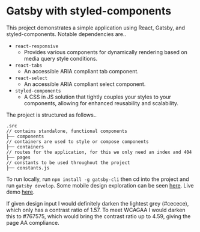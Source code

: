 # Gatsby with styled-components

This project demonstrates a simple application using React, Gatsby, and styled-components. Notable dependencies are..

- `react-responsive`
  - Provides various components for dynamically rendering based on media query style conditions.
- `react-tabs`
  - An accessible ARIA compliant tab component.
- `react-select`
  - An accessible ARIA compliant select component.
- `styled-components`
  - A CSS in JS solution that tightly couples your styles to your components, allowing for enhanced reusability and scalability.

The project is structured as follows..

    .src
    // contains standalone, functional components
    ├── components
    // containers are used to style or compose components
    ├── containers
    // routes for the application, for this we only need an index and 404
    ├── pages
    // constants to be used throughout the project
    ├── constants.js

To run locally, run `npm install -g gatsby-cli` then cd into the project and run `gatsby develop`.
Some mobile design exploration can be seen [here](https://www.figma.com/file/UkgRIj9eGAJdrS2qfy05RhI8/Untitled?node-id=0%3A1). Live demo [here](https://gatsby-styled-components-demo.netlify.com/).

If given design input I would definitely darken the lightest grey (#cecece), which only has a contrast ratio of 1.57. To meet WCAGAA I would darken this to #767575, which would bring the contrast ratio up to 4.59, giving the page AA compliance.

